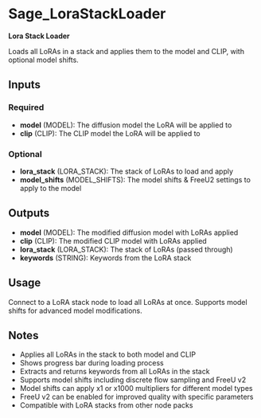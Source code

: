 # Sage_LoraStackLoader

**Lora Stack Loader**

Loads all LoRAs in a stack and applies them to the model and CLIP, with optional model shifts.

## Inputs

### Required

- **model** (MODEL): The diffusion model the LoRA will be applied to
- **clip** (CLIP): The CLIP model the LoRA will be applied to

### Optional

- **lora_stack** (LORA_STACK): The stack of LoRAs to load and apply
- **model_shifts** (MODEL_SHIFTS): The model shifts & FreeU2 settings to apply to the model

## Outputs

- **model** (MODEL): The modified diffusion model with LoRAs applied
- **clip** (CLIP): The modified CLIP model with LoRAs applied
- **lora_stack** (LORA_STACK): The stack of LoRAs (passed through)
- **keywords** (STRING): Keywords from the LoRA stack

## Usage

Connect to a LoRA stack node to load all LoRAs at once. Supports model shifts for advanced model modifications.

## Notes

- Applies all LoRAs in the stack to both model and CLIP
- Shows progress bar during loading process
- Extracts and returns keywords from all LoRAs in the stack
- Supports model shifts including discrete flow sampling and FreeU v2
- Model shifts can apply x1 or x1000 multipliers for different model types
- FreeU v2 can be enabled for improved quality with specific parameters
- Compatible with LoRA stacks from other node packs
